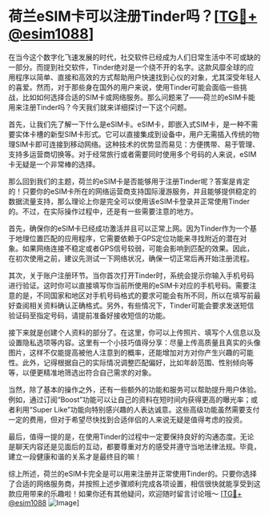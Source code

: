 # 荷兰eSIM卡可以注册Tinder吗？[[TG💪+ @esim1088](https://t.me/s/esim1088)]

在当今这个数字化飞速发展的时代，社交软件已经成为人们日常生活中不可或缺的一部分。而提到社交软件，Tinder绝对是一个绕不开的名字。这款风靡全球的应用程序以简单、直接和高效的方式帮助用户快速找到心仪的对象，尤其深受年轻人的喜爱。然而，对于那些身在国外的用户来说，使用Tinder可能会面临一些挑战，比如如何选择合适的SIM卡或网络服务。那么问题来了——荷兰的eSIM卡能用来注册Tinder吗？今天我们就来详细探讨一下这个问题。

首先，让我们先了解一下什么是eSIM卡。eSIM卡，即嵌入式SIM卡，是一种不需要实体卡槽的新型SIM卡形式。它可以直接集成到设备中，用户无需插入传统的物理SIM卡即可连接到移动网络。这种技术的优势显而易见：方便携带、易于管理、支持多运营商切换等。对于经常旅行或者需要同时使用多个号码的人来说，eSIM卡无疑是一个非常棒的选择。

那么回到我们的主题，荷兰的eSIM卡是否能够用于注册Tinder呢？答案是肯定的！只要你的eSIM卡所在的网络运营商支持国际漫游服务，并且能够提供稳定的数据流量支持，那么理论上你是完全可以使用该eSIM卡登录并正常使用Tinder的。不过，在实际操作过程中，还是有一些需要注意的地方。

首先，确保你的eSIM卡已经成功激活并且可以正常上网。因为Tinder作为一个基于地理位置匹配的应用程序，它需要依赖于GPS定位功能来寻找附近的潜在对象。如果网络连接不稳定或者GPS信号较弱，可能会影响到匹配的效果。因此，在初次使用之前，建议先测试一下网络状况，确保一切正常后再开始注册流程。

其次，关于账户注册环节。当你首次打开Tinder时，系统会提示你输入手机号码进行验证。这时你可以直接填写你当前所使用的eSIM卡对应的手机号码。需要注意的是，不同国家和地区对手机号码格式的要求可能会有所不同，所以在填写前最好查阅相关资料确认正确格式。另外，有些情况下，Tinder可能会要求发送短信验证码至指定号码，请提前准备好接收短信的功能。

接下来就是创建个人资料的部分了。在这里，你可以上传照片、填写个人信息以及设置隐私选项等内容。这里有一个小技巧值得分享：尽量上传高质量且真实的头像图片，这样不仅能提高被他人注意到的概率，还能增加对方对你产生兴趣的可能性。此外，记得根据自己的实际情况调整匹配偏好，比如年龄范围、性别倾向等等，以便更精准地筛选出符合自己需求的对象。

当然，除了基本的操作之外，还有一些额外的功能和服务可以帮助提升用户体验。例如，通过订阅“Boost”功能可以让自己的资料在短时间内获得更高的曝光率；或者利用“Super Like”功能向特别感兴趣的人表达诚意。这些高级功能虽然需要支付一定的费用，但对于希望尽快找到合适伴侣的人来说无疑是值得考虑的投资。

最后，值得一提的是，在使用Tinder的过程中一定要保持良好的沟通态度。无论是聊天内容还是见面后的互动，都要尊重对方的感受并遵守当地法律法规。毕竟，建立一段健康和谐的关系才是最终目的嘛！

综上所述，荷兰的eSIM卡完全是可以用来注册并正常使用Tinder的。只要你选择了合适的网络服务商，并按照上述步骤顺利完成各项设置，相信很快就能享受到这款应用带来的乐趣啦！如果你还有其他疑问，欢迎随时留言讨论哦～ [[TG💪+ @esim1088](https://t.me/s/esim1088) ![Image](https://i.postimg.cc/4NQfJmqS/Snipaste-2025-05-13-00-14-12.png)]
